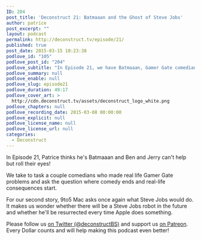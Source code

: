 ```yaml
---
ID: 204
post_title: 'Deconstruct 21: Batmaaan and the Ghost of Steve Jobs'
author: patrice
post_excerpt: ""
layout: podcast
permalink: http://deconstruct.tv/episode/21/
published: true
post_date: 2015-03-15 10:23:38
podlove_id: "105"
podlove_post_id: "204"
podlove_subtitle: "In Episode 21, we have Batmaaan, Gamer Gate comedians, Steve Jobs's ghost as guests."
podlove_summary: null
podlove_enable: null
podlove_slug: episode21
podlove_duration: 49:17
podlove_cover_art: >
  http://cdn.deconstruct.tv/assets/deconstruct_logo_white.png
podlove_chapters: null
podlove_recording_date: 2015-03-08 00:00:00
podlove_explicit: null
podlove_license_name: null
podlove_license_url: null
categories:
  - Deconstruct
---
```

<p>In Episode 21, Patrice thinks he's Batmaaan and Ben and Jerry can't help but roll their eyes!</p>
<p>We take to task a couple comedians who made real life Gamer Gate problems and ask the question where comedy ends and real-life consequences start.</p>
<p>For our second story, 9to5 Mac asks once again what Steve Jobs would do. It makes us wonder whether there will be a Steve Jobs robot in the future and whether he'll be resurrected every time Apple does something.</p>

<p>Please follow us <a href="http://twitter.com/deconstructBS">on Twitter (@deconstructBS)</a> and support us <a href="http://patreon.com/deconstruct">on Patreon</a>. Every Dollar counts and will help making this podcast even better!
</p>